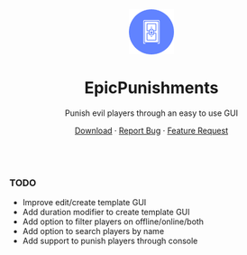 <div align="center">
    <a>
        <img src="assets/logo.png" alt="Logo" width="80" height="80" />
    </a>
    <h1>EpicPunishments</h1>
    <p>Punish evil players through an easy to use GUI</p>
    <a href="https://www.spigotmc.org/resources/epicreplant.95096/">Download</a>
    ·
    <a href="https://github.com/Markiesch/EpicPunishments/issues">Report Bug</a>
    ·
    <a href="https://github.com/Markiesch/EpicPunishments/issues">Feature Request</a>
</div>

<br />
<br />
<br />

### TODO

- Improve edit/create template GUI
- Add duration modifier to create template GUI
- Add option to filter players on offline/online/both
- Add option to search players by name
- Add support to punish players through console
